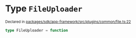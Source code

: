 # Type `FileUploader`
<sub>Declared in [packages/sdk/app-framework/src/plugins/common/file.ts:22](https://github.com/dxos/dxos/blob/ec4e715a1/packages/sdk/app-framework/src/plugins/common/file.ts#L22)</sub>




```ts
type FileUploader = function
```
